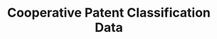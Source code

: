 ---
bigquery: https://console.cloud.google.com/bigquery?p=patents-public-data&d=cpc&page=dataset
citation: '“Cooperative Patent Classification” by the EPO and USPTO, for public use. '
contributors: EPO, USPTO
cost: None
description: Cooperative Patent Classification Data contains the scheme and definitions
  of the Cooperative Patent Classification system for classifying patent documents.
  The CPC is the result of a partnership between the EPO and the USPTO in their joint
  effort to develop a common, internationally compatible classification system for
  technical documents, in particular patent publications, which will be used by both
  offices in the patent granting process
documentation: https://www.cooperativepatentclassification.org/cpcSchemeAndDefinitions
last_edit: Mon, 04 Apr 2022 19:07:06 GMT
location: https://www.cooperativepatentclassification.org/index
maintained_by: USPTO, EPO
schema_fields: '[''sizeCache'', ''application_references'', ''glossary'', ''childGroups'',
  ''limitingReferences'', ''parents'', ''limiting_references'', ''dateRevised'', ''title_full'',
  ''ipc_concordant'', ''informative_references'', ''notAllocatable'', ''residualReferences'',
  ''symbol'', ''definition'', ''residual_references'', ''breakdown_code'', ''ipcConcordant'',
  ''children'', ''date_revised'', ''title_part'', ''level'', ''synonyms'', ''titlePart'',
  ''informativeReferences'', ''breakdownCode'', ''applicationReferences'', ''additional_only'',
  ''not_allocatable'', ''status'', ''titleFull'', ''child_groups'']'
shortname: cooperative_patent_classification
tags:
- patents
- science
title: Cooperative Patent Classification Data
uuid: 984374a7-16e9-4b35-9445-458daceb01bf
---